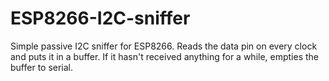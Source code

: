 # ESP8266-I2C-sniffer
Simple passive I2C sniffer for ESP8266. Reads the data pin on every clock and puts it in a buffer. If it hasn't received anything for a while, empties the buffer to serial.
